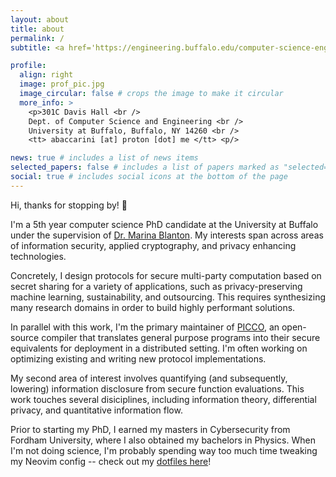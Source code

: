 ```yaml
---
layout: about
title: about
permalink: /
subtitle: <a href='https://engineering.buffalo.edu/computer-science-engineering.html'><b>Doctoral Researcher</b></a> @ University at Buffalo

profile:
  align: right
  image: prof_pic.jpg
  image_circular: false # crops the image to make it circular
  more_info: >
    <p>301C Davis Hall <br />
    Dept. of Computer Science and Engineering <br />
    University at Buffalo, Buffalo, NY 14260 <br />
    <tt> abaccarini [at] proton [dot] me </tt> <p/>

news: true # includes a list of news items
selected_papers: false # includes a list of papers marked as "selected={true}"
social: true # includes social icons at the bottom of the page
---
```


Hi, thanks for stopping by! 👋

I'm a 5th year computer science PhD candidate at the University at Buffalo under the supervision of [Dr. Marina Blanton](https://www.acsu.buffalo.edu/~mblanton/). My interests span across areas of information security, applied cryptography, and privacy enhancing technologies.

Concretely, I design protocols for secure multi-party computation based on secret sharing for a variety of applications, such as privacy-preserving machine learning, sustainability, and outsourcing. This requires synthesizing many research domains in order to build highly performant solutions.

In parallel with this work, I'm the primary maintainer of [PICCO](https://github.com/applied-crypto-lab/picco/), an open-source compiler that translates general purpose programs into their secure equivalents for deployment in a distributed setting. I'm often working on optimizing existing and writing new protocol implementations.

<!-- frequently optimizing existing and developing new protocol implementations. -->
<!-- The second area of interest is researching private information disclosure from secure function evaluation from an information-theoretic perspective. -->

My second area of interest involves quantifying (and subsequently, lowering) information disclosure from secure function evaluations.
This work touches several disiciplines, including information theory, differential privacy, and quantitative information flow.

Prior to starting my PhD, I earned my masters in Cybersecurity from Fordham University, where I also obtained my bachelors in Physics. When I'm not doing science, I'm probably spending way too much time tweaking my Neovim config -- check out my [dotfiles here](https://github.com/abaccarini/dotfiles)!
